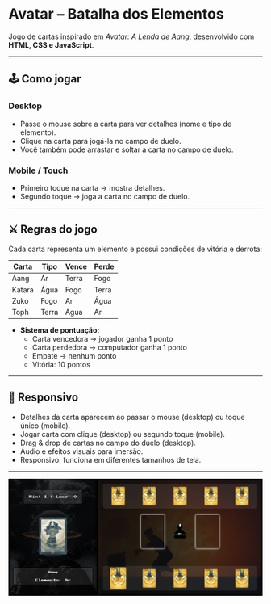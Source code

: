 # Avatar – Batalha dos Elementos

Jogo de cartas inspirado em *Avatar: A Lenda de Aang*, desenvolvido com **HTML, CSS e JavaScript**.

---

## 🕹️ Como jogar

### Desktop
- Passe o mouse sobre a carta para ver detalhes (nome e tipo de elemento).  
- Clique na carta para jogá-la no campo de duelo.  
- Você também pode arrastar e soltar a carta no campo de duelo.

### Mobile / Touch
- Primeiro toque na carta → mostra detalhes.  
- Segundo toque → joga a carta no campo de duelo.

---

## ⚔️ Regras do jogo

Cada carta representa um elemento e possui condições de vitória e derrota:

| Carta | Tipo  | Vence | Perde |
|-------|-------|-------|-------|
| Aang  | Ar    | Terra | Fogo  |
| Katara| Água  | Fogo  | Terra |
| Zuko  | Fogo  | Ar    | Água  |
| Toph  | Terra | Água  | Ar    |

- **Sistema de pontuação:**  
  - Carta vencedora → jogador ganha 1 ponto  
  - Carta perdedora → computador ganha 1 ponto  
  - Empate → nenhum ponto
  - Vitória: 10 pontos

---

## 📱 Responsivo

- Detalhes da carta aparecem ao passar o mouse (desktop) ou toque único (mobile).  
- Jogar carta com clique (desktop) ou segundo toque (mobile).  
- Drag & drop de cartas no campo do duelo (desktop).  
- Áudio e efeitos visuais para imersão.  
- Responsivo: funciona em diferentes tamanhos de tela.  

---

![Preview do Jogo](src/assets/images/preview.png)
